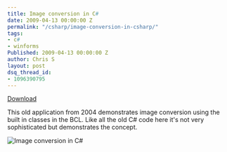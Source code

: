 ```yaml
---
title: Image conversion in C#
date: 2009-04-13 00:00:00 Z
permalink: "/csharp/image-conversion-in-csharp/"
tags:
- c#
- winforms
Published: 2009-04-13 00:00:00 Z
author: Chris S
layout: post
dsq_thread_id:
- 1096390795
---
```


[Download][1]

This old application from 2004 demonstrates image conversion using the built in classes in the BCL. Like all the old C# code here it's not very sophisticated but demonstrates the concept.

<!--more-->

  
![Image conversion in C#][2]

 [1]: /assets/2013/02/ImageConverter.zip
 [2]: /assets/2009/04/imageconverter.jpg
